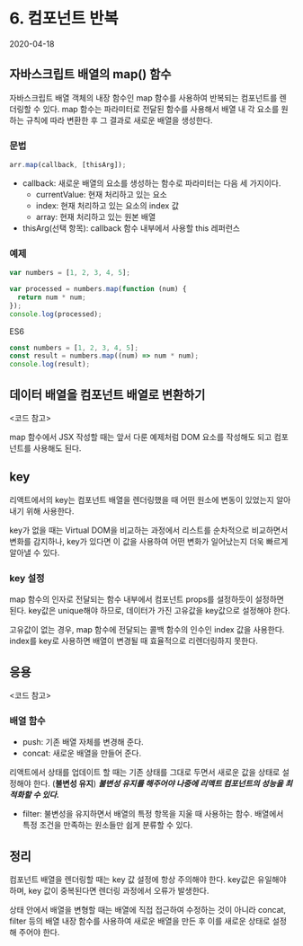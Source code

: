# 6. 컴포넌트 반복

2020-04-18

## 자바스크립트 배열의 map() 함수

자바스크립트 배열 객체의 내장 함수인 map 함수를 사용하여 반복되는 컴포넌트를 렌더링할 수 있다. map 함수는 파라미터로 전달된 함수를 사용해서 배열 내 각 요소를 원하는 규칙에 따라 변환한 후 그 결과로 새로운 배열을 생성한다.

### 문법

```javascript
arr.map(callback, [thisArg]);
```

- callback: 새로운 배열의 요소를 생성하는 함수로 파라미터는 다음 세 가지이다.
  - currentValue: 현재 처리하고 있는 요소
  - index: 현재 처리하고 있는 요소의 index 값
  - array: 현재 처리하고 있는 원본 배열
- thisArg(선택 항목): callback 함수 내부에서 사용할 this 레퍼런스

### 예제

```javascript
var numbers = [1, 2, 3, 4, 5];

var processed = numbers.map(function (num) {
  return num * num;
});
console.log(processed);
```

ES6

```javascript
const numbers = [1, 2, 3, 4, 5];
const result = numbers.map((num) => num * num);
console.log(result);
```

## 데이터 배열을 컴포넌트 배열로 변환하기

<코드 참고>

map 함수에서 JSX 작성할 때는 앞서 다룬 예제처럼 DOM 요소를 작성해도 되고 컴포넌트를 사용해도 된다.

## key

리액트에서의 key는 컴포넌트 배열을 렌더링했을 때 어떤 원소에 변동이 있었는지 알아내기 위해 사용한다.

key가 없을 때는 Virtual DOM을 비교하는 과정에서 리스트를 순차적으로 비교하면서 변화를 감지하나, key가 있다면 이 값을 사용하여 어떤 변화가 일어났는지 더욱 빠르게 알아낼 수 있다.

### key 설정

map 함수의 인자로 전달되는 함수 내부에서 컴포넌트 props를 설정하듯이 설정하면 된다. key값은 unique해야 하므로, 데이터가 가진 고유값을 key값으로 설정해야 한다.

고유값이 없는 경우, map 함수에 전달되는 콜백 함수의 인수인 index 값을 사용한다. index를 key로 사용하면 배열이 변경될 때 효율적으로 리렌더링하지 못한다.

## 응용

<코드 참고>

### 배열 함수

- push: 기존 배열 자체를 변경해 준다.
- concat: 새로운 배열을 만들어 준다.

리액트에서 상태를 업데이트 할 때는 기존 상태를 그대로 두면서 새로운 값을 상태로 설정해야 한다. (**불변성 유지**) **_불변성 유지를 해주어야 나중에 리액트 컴포넌트의 성능을 최적화할 수 있다._**

- filter: 불변성을 유지하면서 배열의 특정 항목을 지울 때 사용하는 함수. 배열에서 특정 조건을 만족하는 원소들만 쉽게 분류할 수 있다.

## 정리

컴포넌트 배열을 렌더링할 때는 key 값 설정에 항상 주의해야 한다. key값은 유일해야 하며, key 값이 중복된다면 렌더링 과정에서 오류가 발생한다.

상태 안에서 배열을 변형할 때는 배열에 직접 접근하여 수정하는 것이 아니라 concat, filter 등의 배열 내장 함수를 사용하여 새로운 배열을 만든 후 이를 새로운 상태로 설정해 주어야 한다.
